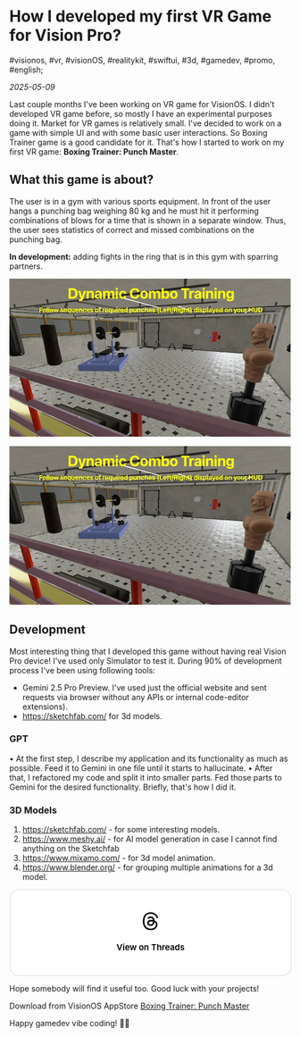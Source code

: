 # How I developed my first VR Game for Vision Pro?

#visionos, #vr, #visionOS, #realitykit, #swiftui, #3d, #gamedev, #promo, #english;

_2025-05-09_

Last couple months I've been working on VR game for VisionOS. I didn't developed VR game before, so mostly I have an experimental purposes doing it. Market for VR games is relatively small. I've decided to work on a game with simple UI and with some basic user interactions. So Boxing Trainer game is a good candidate for it. That's how I started to work on my first VR game: **Boxing Trainer: Punch Master**.

## What this game is about?

The user is in a gym with various sports equipment. In front of the user hangs a punching bag weighing 80 kg and he must hit it performing combinations of blows for a time that is shown in a separate window. Thus, the user sees statistics of correct and missed combinations on the punching bag.

**In development:** adding fights in the ring that is in this gym with sparring partners.

![Dynamic Combo Training](/images/how-I-developed-my-first-vr-game-for-vision-pro/1.png "Dynamic Combo Training")

![Beat the Timer](/images/how-I-developed-my-first-vr-game-for-vision-pro/1.png "Beat the Timer")

## Development

Most interesting thing that I developed this game without having real Vision Pro device! I've used only Simulator to test it.
During 90% of development process I've been using following tools:
* Gemini 2.5 Pro Preview. I've used just the official website and sent requests via browser without any APIs or internal code-editor extensions).
* ⁠https://sketchfab.com/ for 3d models.

### GPT

• ⁠At the first step, I describe my application and its functionality as much as possible. Feed it to Gemini in one file until it starts to hallucinate.
• ⁠After that, I refactored my code and split it into smaller parts. Fed those parts to Gemini for the desired functionality. Briefly, that's how I did it.

### 3D Models

1. ⁠https://sketchfab.com/ - for some interesting models.
2. ⁠https://www.meshy.ai/ - for AI model generation in case I cannot find anything on the Sketchfab
3. ⁠https://www.mixamo.com/ - for 3d model animation.
4. ⁠https://www.blender.org/ - for grouping multiple animations for a 3d model.

<blockquote class="text-post-media" data-text-post-permalink="https://www.threads.com/@greybax/post/DJXdtPUzzJZ" data-text-post-version="0" id="ig-tp-DJXdtPUzzJZ" style=" background:#FFF; border-width: 1px; border-style: solid; border-color: #00000026; border-radius: 16px; max-width:540px; margin: 1px; min-width:270px; padding:0; width:99.375%; width:-webkit-calc(100% - 2px); width:calc(100% - 2px);"> <a href="https://www.threads.com/@greybax/post/DJXdtPUzzJZ" style=" background:#FFFFFF; line-height:0; padding:0 0; text-align:center; text-decoration:none; width:100%; font-family: -apple-system, BlinkMacSystemFont, sans-serif;" target="_blank"> <div style=" padding: 40px; display: flex; flex-direction: column; align-items: center;"><div style=" display:block; height:32px; width:32px; padding-bottom:20px;"> <svg aria-label="Threads" height="32px" role="img" viewBox="0 0 192 192" width="32px" xmlns="http://www.w3.org/2000/svg"> <path d="M141.537 88.9883C140.71 88.5919 139.87 88.2104 139.019 87.8451C137.537 60.5382 122.616 44.905 97.5619 44.745C97.4484 44.7443 97.3355 44.7443 97.222 44.7443C82.2364 44.7443 69.7731 51.1409 62.102 62.7807L75.881 72.2328C81.6116 63.5383 90.6052 61.6848 97.2286 61.6848C97.3051 61.6848 97.3819 61.6848 97.4576 61.6855C105.707 61.7381 111.932 64.1366 115.961 68.814C118.893 72.2193 120.854 76.925 121.825 82.8638C114.511 81.6207 106.601 81.2385 98.145 81.7233C74.3247 83.0954 59.0111 96.9879 60.0396 116.292C60.5615 126.084 65.4397 134.508 73.775 140.011C80.8224 144.663 89.899 146.938 99.3323 146.423C111.79 145.74 121.563 140.987 128.381 132.296C133.559 125.696 136.834 117.143 138.28 106.366C144.217 109.949 148.617 114.664 151.047 120.332C155.179 129.967 155.42 145.8 142.501 158.708C131.182 170.016 117.576 174.908 97.0135 175.059C74.2042 174.89 56.9538 167.575 45.7381 153.317C35.2355 139.966 29.8077 120.682 29.6052 96C29.8077 71.3178 35.2355 52.0336 45.7381 38.6827C56.9538 24.4249 74.2039 17.11 97.0132 16.9405C119.988 17.1113 137.539 24.4614 149.184 38.788C154.894 45.8136 159.199 54.6488 162.037 64.9503L178.184 60.6422C174.744 47.9622 169.331 37.0357 161.965 27.974C147.036 9.60668 125.202 0.195148 97.0695 0H96.9569C68.8816 0.19447 47.2921 9.6418 32.7883 28.0793C19.8819 44.4864 13.2244 67.3157 13.0007 95.9325L13 96L13.0007 96.0675C13.2244 124.684 19.8819 147.514 32.7883 163.921C47.2921 182.358 68.8816 191.806 96.9569 192H97.0695C122.03 191.827 139.624 185.292 154.118 170.811C173.081 151.866 172.51 128.119 166.26 113.541C161.776 103.087 153.227 94.5962 141.537 88.9883ZM98.4405 129.507C88.0005 130.095 77.1544 125.409 76.6196 115.372C76.2232 107.93 81.9158 99.626 99.0812 98.6368C101.047 98.5234 102.976 98.468 104.871 98.468C111.106 98.468 116.939 99.0737 122.242 100.233C120.264 124.935 108.662 128.946 98.4405 129.507Z" /></svg></div><div style=" font-size: 15px; line-height: 21px; color: #000000; font-weight: 600; "> View on Threads</div></div></a></blockquote>
<script async src="https://www.threads.com/embed.js"></script>

Hope somebody will find it useful too. Good luck with your projects!

Download from VisionOS AppStore [Boxing Trainer: Punch Master](https://apps.apple.com/us/app/boxing-trainer-punch-master/id6743240378)

Happy gamedev vibe coding! ✌🏼
